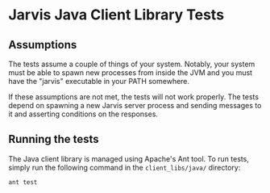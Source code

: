 # Jarvis Java Client Library Tests

## Assumptions

The tests assume a couple of things of your system. Notably, your system must be
able to spawn new processes from inside the JVM and you must have the "jarvis"
executable in your PATH somewhere.

If these assumptions are not met, the tests will not work properly. The tests
depend on spawning a new Jarvis server process and sending messages to it and
asserting conditions on the responses.

## Running the tests

The Java client library is managed using Apache's Ant tool. To run tests, simply
run the following command in the `client_libs/java/` directory:

    ant test
